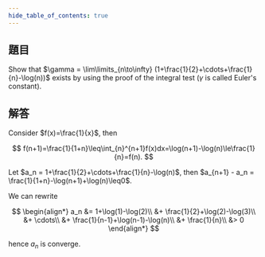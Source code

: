 ```yaml
---
hide_table_of_contents: true
---
```

## 題目

Show that $\gamma = \lim\limits_{n\to\infty} (1+\frac{1}{2}+\cdots+\frac{1}{n}-\log(n))$ exists by using the proof of the integral test ($\gamma$ is called Euler's constant).

## 解答

Consider $f(x)=\frac{1}{x}$, then 


$$
f(n+1)=\frac{1}{1+n}\leq\int_{n}^{n+1}f(x)dx=\log(n+1)-\log(n)\le\frac{1}{n}=f(n).
$$


Let $a_n = 1+\frac{1}{2}+\cdots+\frac{1}{n}-\log(n)$, then $a_{n+1} - a_n = \frac{1}{1+n}-\log(n+1)+\log(n)\leq0$. 

We can rewrite


$$
\begin{align*}
a_n &= 1+\log(1)-\log(2)\\
&+ \frac{1}{2}+\log(2)-\log(3)\\
&+ \cdots\\
&+ \frac{1}{n-1}+\log(n-1)-\log(n)\\
&+ \frac{1}{n}\\
&> 0
\end{align*}
$$


hence $a_n$ is converge.